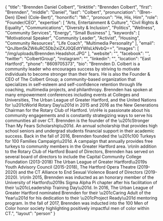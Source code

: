 {
  "title": "Brennden Daniel Colbert",
  "linktitle": "Brennden Colbert",
  "first": "Brennden",
  "middle": "Daniel",
  "last": "Colbert",
  "pronunciation": "(Bren-Den) (Dee) (Cole-Bert)",
  "honorific": "Mr.",
  "pronoun": "He, His, Him",
  "role": "Founder/CEO",
  "expertise": [
    "Arts, Entertainment & Culture",
    "Civil Rights & Equality",
    "Communications",
    "Diversity & Inclusion",
    "Politics",
    "Wellness",
    "Community Services",
    "Energy",
    "Small Business"
  ],
  "keywords": [
    "Motivational Speaker",
    "Community Leader",
    "Activist",
    "Housing",
    "Community Resources",
    "Life Coach",
    "Multimedia Personality"
  ],
  "email": "QnJlbm5kZW4uRC5Db2xiZXJ0QEdtYWlsLkNvbQ==",
  "images": [
    "/img/uploads/Brennden Headshot.JPG"
  ],
  "website": "",
  "facebook": "",
  "twitter": "ColbertGroup",
  "instagram": "",
  "linkedin": "",
  "location": "East Hartford",
  "phone": "8609705373",
  "bio": "Brennden D. Colbert is a community leader who encourages success by striving to motivate individuals to become stronger than their fears. He is also the Founder & CEO of The Colbert Group; a community-based organization that specializes in self-esteem and self-confidence retention through life coaching, multimedia projects, and philanthropy. Brennden has spoken at many empowerment conferences including events at Colleges and Universities, The Urban League of Greater Hartford, and the United Nations for \u201cWorld Rotary Day\u201d in 2015 and 2016 as the New Generations Chairman for the Rotary Club of Hartford. \n\nHe is passionate about his community engagements and is constantly strategizing ways to serve his communities all over CT. Brennden is the founder of the \u201cStronger Than My Fears Scholarship\u201d. An annual scholarship that provides high school seniors and undergrad students financial support in their academic success. Back in the fall of 2016, Brennden founded the \u201c100 Turkeys for 100 Families Campaign\u201d. A campaign that annually provides free turkeys to community members in the Greater Hartford area.    \n\nIn addition to the Rotary Club of Hartford Board of Directors, Brennden has served on several board of directors to include the Capital Community College Foundation (2013-2018) The Urban League of Greater Hartford\u2019s Youth Advisory Council (2015-2018), The Hartford Opera Theatre (2019-2020) and the CT Alliance to End Sexual Violence Board of Directors (2019-2020). \n\nIn 2015, Brennden was inducted as an honorary member of the University of Hartford\u2019s Sigma Alpha Pi chapter after his facilitation of their \u201cLeadership Training Day\u201d. In 2016, The Urban League of Greater Hartford nominated Brennden for their \u201cCaring Adult of the Year\u201d for his dedication to their \u201cProject Ready\u201d mentoring program. In the fall of 2017, Brennden was inducted into the 100 Men of Color honor society highlighting positively impactful men of color within CT.",
  "layout": "person"
}
